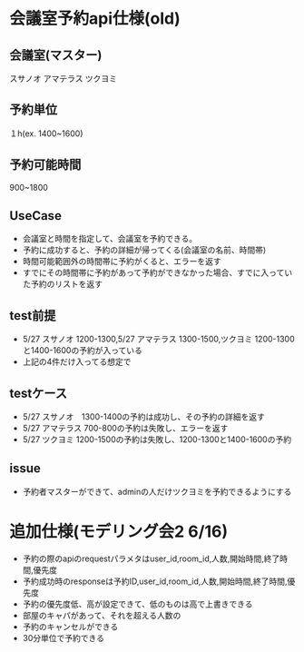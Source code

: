# 会議室予約api仕様(old)
## 会議室(マスター)
スサノオ
アマテラス
ツクヨミ
## 予約単位
１h(ex. 1400~1600)
## 予約可能時間
900~1800
## UseCase
- 会議室と時間を指定して、会議室を予約できる。
- 予約に成功すると、予約の詳細が帰ってくる(会議室の名前、時間帯)
- 時間可能範囲外の時間帯に予約がくると、エラーを返す
- すでにその時間帯に予約があって予約ができなかった場合、すでに入っていた予約のリストを返す
## test前提
- 5/27 スサノオ 1200-1300,5/27 アマテラス 1300-1500,ツクヨミ 1200-1300と1400-1600の予約が入っている
- 上記の4件だけ入ってる想定で
## testケース
- 5/27 スサノオ　1300-1400の予約は成功し、その予約の詳細を返す
- 5/27 アマテラス 700-800の予約は失敗し、エラーを返す
- 5/27 ツクヨミ 1200-1500の予約は失敗し、1200-1300と1400-1600の予約
## issue
- 予約者マスターができて、adminの人だけツクヨミを予約できるようにする

# 追加仕様(モデリング会2 6/16)
- 予約の際のapiのrequestパラメタはuser_id,room_id,人数,開始時間,終了時間,優先度
- 予約成功時のresponseは予約ID,user_id,room_id,人数,開始時間,終了時間,優先度
- 予約の優先度低、高が設定できて、低のものは高で上書きできる
- 部屋のキャパがあって、それを超える人数の
- 予約のキャンセルができる
- 30分単位で予約できる



